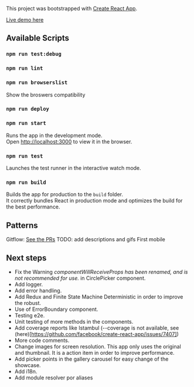 This project was bootstrapped with [Create React App](https://github.com/facebook/create-react-app).

[Live demo here](https://slemankassis.github.io/thirdlove-frontend-test/)


## Available Scripts

### `npm run test:debug`
### `npm run lint`
### `npm run browserslist`

Show the broswers compatibility

### `npm run deploy`

### `npm run start`

Runs the app in the development mode.<br />
Open [http://localhost:3000](http://localhost:3000) to view it in the browser.

### `npm run test`

Launches the test runner in the interactive watch mode.<br />

### `npm run build`

Builds the app for production to the `build` folder.<br />
It correctly bundles React in production mode and optimizes the build for the best performance.

## Patterns

Gitflow: [See the PRs](https://github.com/slemankassis/thirdlove-frontend-test/pulls) TODO: add descriptions and gifs
First mobile

## Next steps

* Fix the Warning _componentWillReceiveProps has been renamed, and is not recommended for use._ in CirclePicker component.
* Add logger.
* Add error handling.
* Add Redux and Finite State Machine Deterministic in order to improve the robust.
* Use of ErrorBoundary component.
* Testing e2e.
* Unit testing of more methods in the components.
* Add coverage reports like Istambul (--coverage is not available, see (here)[https://github.com/facebook/create-react-app/issues/7407])
* More code comments.
* Change images for screen resolution. This app only uses the original and thumbnail. It is a action item in order to improve performance.
* Add picker points in the gallery carousel for easy change of the showcase.
* Add i18n.
* Add module resolver por aliases
